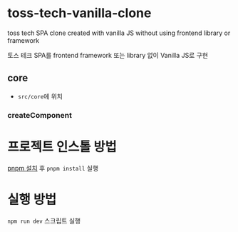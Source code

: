 # toss-tech-vanilla-clone

toss tech SPA clone created with vanilla JS without using frontend library or framework

토스 테크 SPA를 frontend framework 또는 library 없이 Vanilla JS로 구현

## core

- `src/core`에 위치

### createComponent

# 프로젝트 인스톨 방법

[pnpm 설치](https://pnpm.io/installation) 후 `pnpm install` 실행

# 실행 방법

`npm run dev` 스크립트 실행
